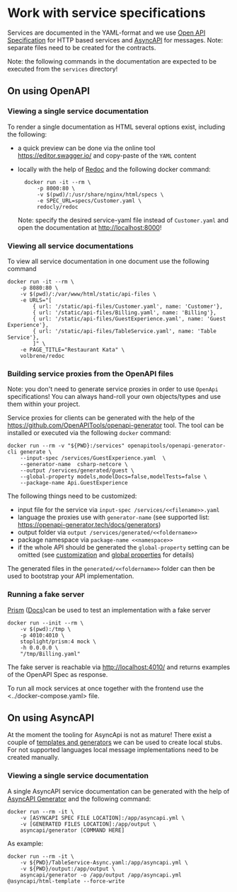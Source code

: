 # Work with service specifications

Services are documented in the YAML-format and we use [Open API Specification](https://www.openapis.org/) for HTTP based services and [AsyncAPI](https://www.asyncapi.com/) for messages.
Note: separate files need to be created for the contracts.

Note: the following commands in the documentation are expected to be executed from the `services` directory!

## On using OpenAPI

### Viewing a single service documentation

To render a single documentation as HTML several options exist, including the following:

- a quick preview can be done via the online tool <https://editor.swagger.io/> and copy-paste of the `YAML` content
- locally with the help of [Redoc](https://hub.docker.com/r/redocly/redoc/) and the following docker command:

        docker run -it --rm \
            -p 8000:80 \
            -v $(pwd)/:/usr/share/nginx/html/specs \
            -e SPEC_URL=specs/Customer.yaml \
            redocly/redoc

    Note: specify the desired service-yaml file instead of `Customer.yaml` and open the documentation at <http://localhost:8000>!

### Viewing all service documentations

To view all service documentation in one document use the following command

    docker run -it --rm \
        -p 8080:80 \
        -v $(pwd)/:/var/www/html/static/api-files \
        -e URLS="[
            { url: '/static/api-files/Customer.yaml', name: 'Customer'},
            { url: '/static/api-files/Billing.yaml', name: 'Billing'},
            { url: '/static/api-files/GuestExperience.yaml', name: 'Guest Experience'},
            { url: '/static/api-files/TableService.yaml', name: 'Table Service'},
            ]" \
        -e PAGE_TITLE="Restaurant Kata" \
        volbrene/redoc


### Building service proxies from the OpenAPI files

Note: you don't need to generate service proxies in order to use `OpenApi` specifications!
You can always hand-roll your own objects/types and use them within your project.

Service proxies for clients can be generated with the help of the <https://github.com/OpenAPITools/openapi-generator> tool.
The tool can be installed or executed via the following `docker` command:

    docker run --rm -v "${PWD}:/services" openapitools/openapi-generator-cli generate \
        --input-spec /services/GuestExperience.yaml  \
        --generator-name  csharp-netcore \
        --output /services/generated/guest \
        --global-property models,modelDocs=false,modelTests=false \
        --package-name Api.GuestExperience

The following things need to be customized:

- input file for the service via `input-spec /services/<<filename>>.yaml`
- language the proxies use with `generator-name` (see supported list: https://openapi-generator.tech/docs/generators)
- output folder via `output /services/generated/<<foldername>>`
- package namespace via `package-name <<namespace>>`
- if the whole API should be generated the `global-property` setting can be omitted (see [customization](https://openapi-generator.tech/docs/customization) and [global properties](https://openapi-generator.tech/docs/globals) for details)

The generated files in the `generated/<<foldername>>` folder can then be used to bootstrap your API implementation.

### Running a fake server

[Prism](https://github.com/stoplightio/prism) ([Docs](https://meta.stoplight.io/docs/prism/))can be used to test an implementation with a fake server

    docker run --init --rm \
        -v $(pwd):/tmp \
        -p 4010:4010 \
        stoplight/prism:4 mock \
        -h 0.0.0.0 \
        "/tmp/Billing.yaml"

The fake server is reachable via <http://localhost:4010/> and returns examples of the OpenAPI Spec as response.

To run all mock services at once together with the frontend use the <../docker-compose.yaml> file.

## On using AsyncAPI

At the moment the tooling for AsyncApi is not as mature!
There exist a couple of [templates and generators](https://github.com/search?q=topic%3Aasyncapi+topic%3Agenerator+topic%3Atemplate) we can be used to create local stubs.
For not supported languages local message implementations need to be created manually.

### Viewing a single service documentation

A single AsyncAPI service documentation can be generated with the help of [AsyncAPI Generator](https://github.com/asyncapi/generator#cli-usage-with-docker) and the following command:

    docker run --rm -it \
        -v [ASYNCAPI SPEC FILE LOCATION]:/app/asyncapi.yml \
        -v [GENERATED FILES LOCATION]:/app/output \
        asyncapi/generator [COMMAND HERE]

As example:

    docker run --rm -it \
        -v ${PWD}/TableService-Async.yaml:/app/asyncapi.yml \
        -v ${PWD}/output:/app/output \
        asyncapi/generator -o /app/output /app/asyncapi.yml @asyncapi/html-template --force-write